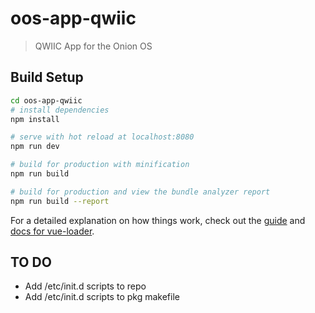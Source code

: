 # oos-app-qwiic

> QWIIC App for the Onion OS

## Build Setup

``` bash
cd oos-app-qwiic
# install dependencies
npm install

# serve with hot reload at localhost:8080
npm run dev

# build for production with minification
npm run build

# build for production and view the bundle analyzer report
npm run build --report
```

For a detailed explanation on how things work, check out the [guide](http://vuejs-templates.github.io/webpack/) and [docs for vue-loader](http://vuejs.github.io/vue-loader).

## TO DO

* Add /etc/init.d scripts to repo
* Add /etc/init.d scripts to pkg makefile
